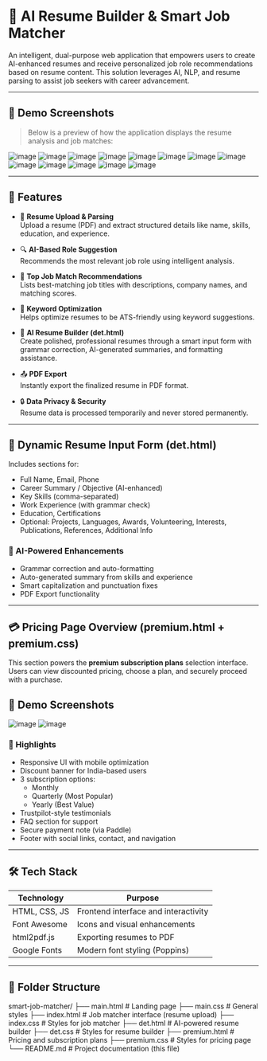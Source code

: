 # 💼 AI Resume Builder & Smart Job Matcher

An intelligent, dual-purpose web application that empowers users to create AI-enhanced resumes and receive personalized job role recommendations based on resume content. This solution leverages AI, NLP, and resume parsing to assist job seekers with career advancement.

---

## 📸 Demo Screenshots

> Below is a preview of how the application displays the resume analysis and job matches:

![image](https://github.com/user-attachments/assets/ec365937-0f18-4880-994d-60d6e8d6eaa5)
![image](https://github.com/user-attachments/assets/79bf3e27-9e5b-4787-a650-640f2d851892)
![image](https://github.com/user-attachments/assets/66a217f4-4445-4421-a2fa-11d81be42f7d)
![image](https://github.com/user-attachments/assets/e391f74e-3495-448f-9227-6b692f722900)
![image](https://github.com/user-attachments/assets/57d634aa-85b1-4a25-bc1b-36a71d021fd1)
![image](https://github.com/user-attachments/assets/fc854b70-51fa-4e01-9fbd-d6526157e67a)
![image](https://github.com/user-attachments/assets/e28efca9-cab1-457b-b061-1317e2919b9c)
![image](https://github.com/user-attachments/assets/2222270b-f6fe-4a27-8d9e-8af01c513b72)
![image](https://github.com/user-attachments/assets/9d2f8549-571c-4e09-8d72-c84077903b67)
![image](https://github.com/user-attachments/assets/75ee9999-373e-4fcf-995f-0caa70442e50)
![image](https://github.com/user-attachments/assets/c961fe7a-5ec6-4e44-a048-455d90e83915)
![image](https://github.com/user-attachments/assets/4a02f913-b36d-45f2-be79-f14d18be8baf)
![image](https://github.com/user-attachments/assets/fc23f992-9525-49bc-985f-ede5276c4cfb)

---

## 🚀 Features

- 📄 **Resume Upload & Parsing**  
  Upload a resume (PDF) and extract structured details like name, skills, education, and experience.

- 🔍 **AI-Based Role Suggestion**  
  Recommends the most relevant job role using intelligent analysis.

- 🎯 **Top Job Match Recommendations**  
  Lists best-matching job titles with descriptions, company names, and matching scores.

- 🧠 **Keyword Optimization**  
  Helps optimize resumes to be ATS-friendly using keyword suggestions.

- 📝 **AI Resume Builder (det.html)**  
  Create polished, professional resumes through a smart input form with grammar correction, AI-generated summaries, and formatting assistance.

- 📤 **PDF Export**  
  Instantly export the finalized resume in PDF format.

- 🔒 **Data Privacy & Security**  
  Resume data is processed temporarily and never stored permanently.

---

## 📝 Dynamic Resume Input Form (det.html)

Includes sections for:

- Full Name, Email, Phone  
- Career Summary / Objective (AI-enhanced)  
- Key Skills (comma-separated)  
- Work Experience (with grammar check)  
- Education, Certifications  
- Optional: Projects, Languages, Awards, Volunteering, Interests, Publications, References, Additional Info  

### 🤖 AI-Powered Enhancements

- Grammar correction and auto-formatting  
- Auto-generated summary from skills and experience  
- Smart capitalization and punctuation fixes  
- PDF Export functionality  

---

## 💳 Pricing Page Overview (premium.html + premium.css)

This section powers the **premium subscription plans** selection interface. Users can view discounted pricing, choose a plan, and securely proceed with a purchase.

## 📸 Demo Screenshots

![image](https://github.com/user-attachments/assets/06347bfd-c01d-40e8-9bcd-97a94c30e33d)
![image](https://github.com/user-attachments/assets/ec726c85-e5f9-4ff0-b352-4b70aebfef90)


### 🌟 Highlights

- Responsive UI with mobile optimization
- Discount banner for India-based users
- 3 subscription options:
  - Monthly
  - Quarterly (Most Popular)
  - Yearly (Best Value)
- Trustpilot-style testimonials
- FAQ section for support
- Secure payment note (via Paddle)
- Footer with social links, contact, and navigation

---

## 🛠️ Tech Stack

| Technology      | Purpose                                  |
|-----------------|------------------------------------------|
| HTML, CSS, JS   | Frontend interface and interactivity     |
| Font Awesome    | Icons and visual enhancements            |
| html2pdf.js     | Exporting resumes to PDF                 |
| Google Fonts    | Modern font styling (Poppins)            |

---

## 📁 Folder Structure

smart-job-matcher/
├── main.html # Landing page
├── main.css # General styles
├── index.html # Job matcher interface (resume upload)
├── index.css # Styles for job matcher
├── det.html # AI-powered resume builder
├── det.css # Styles for resume builder
├── premium.html # Pricing and subscription plans
├── premium.css # Styles for pricing page
└── README.md # Project documentation (this file)
